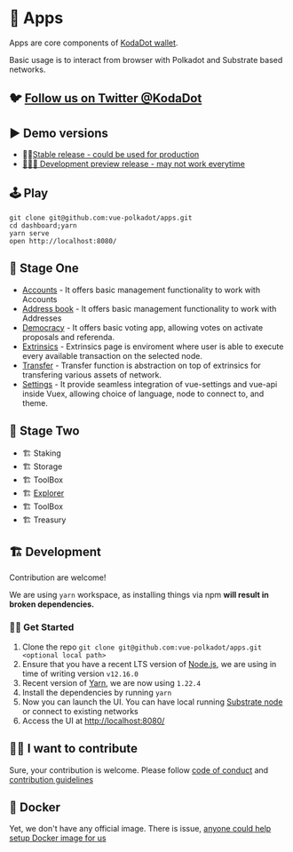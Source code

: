 # 📱 Apps

Apps are core components of [KodaDot wallet](https://twitter.com/KodaDot).

Basic usage is to interact from browser with Polkadot and Substrate based networks.

## 🐦 [Follow us on Twitter @KodaDot](https://twitter.com/KodaDot)

## ▶️ Demo versions
* 👩‍✈️[Stable release - could be used for production](https://vue-polkadot.netlify.com)
* [🚧👷‍♀️ Development preview release - may not work everytime](https://dev-vue-polkadot.netlify.com/)

## 🕹 Play

```shell
git clone git@github.com:vue-polkadot/apps.git
cd dashboard;yarn
yarn serve
open http://localhost:8080/
```

## 🏦 Stage One
* [Accounts](https://vue-polkadot.netlify.com/#/accounts) - It offers basic management functionality to work with Accounts
* [Address book](https://vue-polkadot.netlify.com/#/addressbook) - It offers basic management functionality to work with Addresses
* [Democracy](https://vue-polkadot.netlify.com/#/democracy) - It offers basic voting app, allowing votes on activate proposals and referenda.
* [Extrinsics](https://vue-polkadot.netlify.com/#/extrinsics) - Extrinsics page is enviroment where user is able to execute every available transaction on the selected node.
* [Transfer](https://vue-polkadot.netlify.com/#/transfer) - Transfer function is abstraction on top of extrinsics for transfering various assets of network.
* [Settings](https://vue-polkadot.netlify.com/#/settings) - It provide seamless integration of vue-settings and vue-api inside Vuex, allowing choice of language, node to connect to, and theme.

## 🏯 Stage Two
* 🏗 Staking 
* 🏗 Storage 
* 🏗 ToolBox 
* 🏗 [Explorer](https://vue-polkadot.netlify.com/#/explorer)
* 🏗 ToolBox 
* 🏗 Treasury 

## 🏗 Development

Contribution are welcome!

We are using `yarn` workspace, as installing things via npm **will result in broken dependencies.**

### 👷‍♀️ Get Started

1. Clone the repo `git clone git@github.com:vue-polkadot/apps.git <optional local path>`
2. Ensure that you have a recent LTS version of [Node.js](https://nodejs.org/en/), we are using in time of writing version `v12.16.0`
3. Recent version of [Yarn](https://yarnpkg.com/docs/install), we are now using `1.22.4`
4. Install the dependencies by running `yarn`
5. Now you can launch the UI. You can have local running [Substrate node](https://substrate.dev/docs/en/tutorials/start-a-private-network-with-substrate) or connect to existing networks
6. Access the UI at [http://localhost:8080/](http://localhost:8080/)

## 🙋‍♀️ I want to contribute

Sure, your contribution is welcome. Please follow [code of conduct](../CODE_OF_CONDUCT.md) and [contribution guidelines](../CONTRIBUTING.md)


## 🐳 Docker

Yet, we don't have any official image. 
There is issue, [anyone could help setup Docker image for us](https://github.com/vue-polkadot/apps/issues/51)
